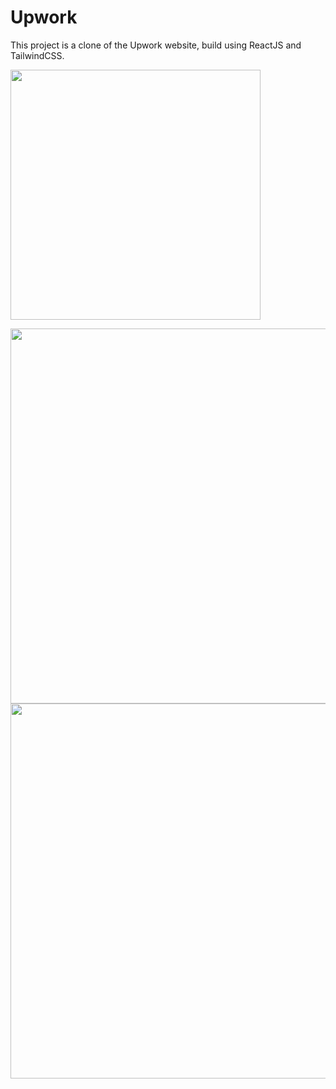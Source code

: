 # Upwork

This project is a clone of the Upwork website, build using ReactJS and TailwindCSS.

<img src="https://user-images.githubusercontent.com/26198609/214109070-6b813af8-0a87-4364-b8ba-cbc4125c0fc1.png" height="400">

<img src="https://user-images.githubusercontent.com/26198609/214108113-d1fa3ad8-413f-4bf7-8493-9d1150e41c17.png" height="600"> <img src="https://user-images.githubusercontent.com/26198609/214108124-fa1d0110-7443-4fb3-8155-5478e253e7c9.png" height="600">
